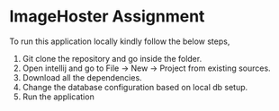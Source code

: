 # ImageHoster Assignment

To run this application locally kindly follow the below steps, 

1. Git clone the repository and go inside the folder.
2. Open intellij and go to File -> New -> Project from existing sources.
3. Download all the dependencies.
4. Change the database configuration based on local db setup.
5. Run the application
